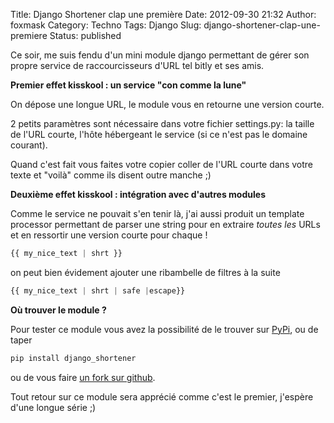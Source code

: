 Title: Django Shortener clap une première
Date: 2012-09-30 21:32
Author: foxmask
Category: Techno
Tags: Django
Slug: django-shortener-clap-une-premiere
Status: published

Ce soir, me suis fendu d'un mini module django permettant de gérer son
propre service de raccourcisseurs d'URL tel bitly et ses amis.

**Premier effet kisskool : un service "con comme la lune"**

On dépose une longue URL, le module vous en retourne une version courte.

2 petits paramètres sont nécessaire dans votre fichier settings.py: la
taille de l'URL courte, l'hôte hébergeant le service (si ce n'est pas le
domaine courant).

Quand c'est fait vous faites votre copier coller de l'URL courte dans
votre texte et "voilà" comme ils disent outre manche ;)

**Deuxième effet kisskool : intégration avec d'autres modules**

Comme le service ne pouvait s'en tenir là, j'ai aussi produit un
template processor permettant de parser une string pour en extraire
*toutes les* URLs et en ressortir une version courte pour chaque !

```python
{{ my_nice_text | shrt }}
```

on peut bien évidement ajouter une ribambelle de filtres à la suite

```python
{{ my_nice_text | shrt | safe |escape}}
```

**Où trouver le module ?**

Pour tester ce module vous avez la possibilité de le trouver sur
[PyPi](http://pypi.python.org/pypi/django_shortener/), ou de taper

```python
pip install django_shortener
```

ou de vous faire [un fork sur
github](https://github.com/foxmask/django_shortener).

Tout retour sur ce module sera apprécié comme c'est le premier, j'espère
d'une longue série ;)

